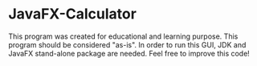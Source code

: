 # JavaFX-Calculator

This program was created for educational and learning purpose.  This program should be considered "as-is".  In order to run this GUI, JDK and JavaFX stand-alone package are needed.
Feel free to improve this code!
